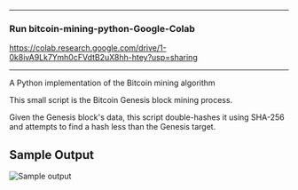 -------------------------
### Run bitcoin-mining-python-Google-Colab

https://colab.research.google.com/drive/1-0k8ivA9Lk7Ymh0cFVdtB2uX8hh-htey?usp=sharing

-------------------------

A Python implementation of the Bitcoin mining algorithm

This small script is the Bitcoin Genesis block mining process.

Given the Genesis block's data, this script double-hashes it using SHA-256 and attempts to find a hash less than the Genesis target.

## Sample Output
![Sample output](https://i.imgur.com/A6nZQo4.png)

